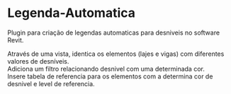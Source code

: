 # Legenda-Automatica

Plugin para criação de legendas automaticas para desniveis no software Revit.

  Através de uma vista, identica os elementos (lajes e vigas) com diferentes valores de desníveis.<br />
  Adiciona um filtro relacionando desnivel com uma determinada cor.<br />
  Insere tabela de referencia para os elementos com a determina cor de desnivel e level de referencia.<br />
